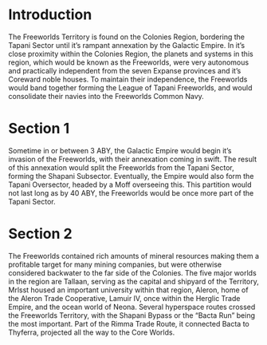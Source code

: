 # Introduction

The Freeworlds Territory is found on the Colonies Region, bordering the Tapani Sector until it’s rampant annexation by the Galactic Empire.
In it’s close proximity within the Colonies Region, the planets and systems in this region, which would be known as the Freeworlds, were very autonomous and practically independent from the seven Expanse provinces and it’s Coreward noble houses.
To maintain their independence, the Freeworlds would band together forming the League of Tapani Freeworlds, and would consolidate their navies into the Freeworlds Common Navy.

# Section 1

Sometime in or between 3 ABY, the Galactic Empire would begin it’s invasion of the Freeworlds, with their annexation coming in swift.
The result of this annexation would split the Freeworlds from the Tapani Sector, forming the Shapani Subsector.
Eventually, the Empire would also form the Tapani Oversector, headed by a Moff overseeing this.
This partition would not last long as by 40 ABY, the Freeworlds would be once more part of the Tapani Sector.

# Section 2

The Freeworlds contained rich amounts of mineral resources making them a profitable target for many mining companies, but were otherwise considered backwater to the far side of the Colonies.
The five major worlds in the region are Tallaan, serving as the capital and shipyard of the Territory, Mrlsst housed an important university within that region, Aleron, home of the Aleron Trade Cooperative, Lamuir IV, once within the Herglic Trade Empire, and the ocean world of Neona.
Several hyperspace routes crossed the Freeworlds Territory, with the Shapani Bypass or the “Bacta Run” being the most important.
Part of the Rimma Trade Route, it connected Bacta to Thyferra, projected all the way to the Core Worlds.
